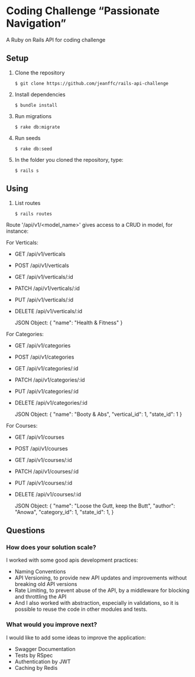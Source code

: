 # Coding Challenge “Passionate Navigation”

A Ruby on Rails API for coding challenge

## Setup

1. Clone the repository

   `$ git clone https://github.com/jeanffc/rails-api-challenge`

2. Install dependencies

   `$ bundle install`

3. Run migrations

   `$ rake db:migrate`

4. Run seeds

   `$ rake db:seed`

5. In the folder you cloned the repository, type:

   `$ rails s`

## Using

1. List routes

   `$ rails routes`

Route '/api/v1/<model_name>' gives access to a CRUD in model, for instance:

For Verticals:

- GET /api/v1/verticals
- POST /api/v1/verticals
- GET /api/v1/verticals/:id
- PATCH /api/v1/verticals/:id
- PUT /api/v1/verticals/:id
- DELETE /api/v1/verticals/:id

  JSON Object:
  {
  "name": "Health & Fitness"
  }

For Categories:

- GET /api/v1/categories
- POST /api/v1/categories
- GET /api/v1/categories/:id
- PATCH /api/v1/categories/:id
- PUT /api/v1/categories/:id
- DELETE /api/v1/categories/:id

  JSON Object:
  {
  "name": "Booty & Abs",
  "vertical_id": 1,
  "state_id": 1
  }

For Courses:

- GET /api/v1/courses
- POST /api/v1/courses
- GET /api/v1/courses/:id
- PATCH /api/v1/courses/:id
- PUT /api/v1/courses/:id
- DELETE /api/v1/courses/:id

  JSON Object:
  {
  "name": "Loose the Gutt, keep the Butt",
  "author": "Anowa",
  "category_id": 1,
  "state_id": 1,
  }

## Questions

### How does your solution scale?

I worked with some good apis development practices:

- Naming Conventions
- API Versioning, to provide new API updates and improvements without breaking old API versions
- Rate Limiting, to prevent abuse of the API, by a middleware for blocking and throttling the API
- And I also worked with abstraction, especially in validations, so it is possible to reuse the code in other modules and tests.

### What would you improve next?

I would like to add some ideas to improve the application:

- Swagger Documentation
- Tests by RSpec
- Authentication by JWT
- Caching by Redis

